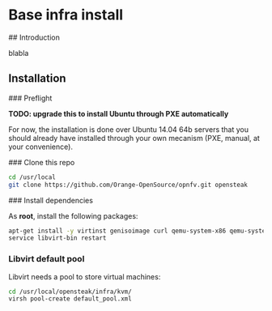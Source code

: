 # Base infra install

## Introduction

blabla

## Installation

### Preflight

**TODO: upgrade this to install Ubuntu through PXE automatically**

For now, the installation is done over Ubuntu 14.04 64b servers that you should already have installed through your own mecanism (PXE, manual, at your convenience). 

### Clone this repo

```bash
cd /usr/local
git clone https://github.com/Orange-OpenSource/opnfv.git opensteak
```

### Install dependencies

As **root**, install the following packages:

```bash
apt-get install -y virtinst genisoimage curl qemu-system-x86 qemu-system-common qemu-keymaps ipxe-qemu
service libvirt-bin restart
```

### Libvirt default pool
Libvirt needs a pool to store virtual machines:

```bash
cd /usr/local/opensteak/infra/kvm/
virsh pool-create default_pool.xml
```
